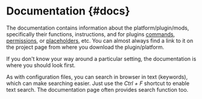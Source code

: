 # Documentation {#docs}
The documentation contains information about the platform/plugin/mods, specifically their functions, instructions, and for plugins [commands](commands.md#commands), [permissions](permissions.md#permissions), or [placeholders](./plugins/placeholders.md#placeholders), etc. You can almost always find a link to it on the project page from where you download the plugin/platform.

If you don't know your way around a particular setting, the documentation is where you should look first.

As with configuration files, you can search in browser in text (keywords), which can make searching easier. Just use the *Ctrl + F*  shortcut to enable text search. The documentation page often provides search function too.